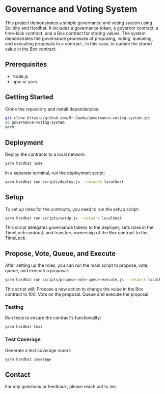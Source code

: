 # Governance and Voting System

This project demonstrates a simple governance and voting system using Solidity and Hardhat. It includes a governance token, a governor contract, a time-lock contract, and a Box contract for storing values. The system demonstrates the governance processes of proposing, voting, queueing, and executing proposals to a contract , in this case, to update the stored value in the Box contract.

## Prerequisites

- Node.js
- npm or yarn

## Getting Started

Clone the repository and install dependencies:

```bash
git clone https://github.com/Mr-Saade/governance-voting-system.git
cd governance-voting-system
yarn
```

## Deployment

Deploy the contracts to a local network:

```bash
yarn hardhat node
```

In a separate terminal, run the deployment script:

```bash
yarn hardhat run scripts/deploy.js --network localhost
```

## Setup

To set up roles for the contracts, you need to run the setUp script:

```bash
yarn hardhat run scripts/setUp.js --network localhost
```

This script delegates governance tokens to the deployer, sets roles in the TimeLock contract, and transfers ownership of the Box contract to the TimeLock.

## Propose, Vote, Queue, and Execute

After setting up the roles, you can run the main script to propose, vote, queue, and execute a proposal:

```bash
yarn hardhat run scripts/propose-vote-queue-execute.js --network localhost
```

This script will:
Propose a new action to change the value in the Box contract to 100.
Vote on the proposal.
Queue and execute the proposal.

### Testing

Run tests to ensure the contract's functionality:

```bash
yarn hardhat test
```

### Test Coverage

Generate a test coverage report:

```bash
yarn hardhat coverage
```

## Contact

For any questions or feedback, please reach out to me.
